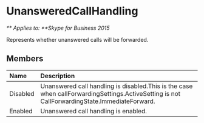 
# UnansweredCallHandling


_** Applies to: **Skype for Business 2015_

Represents whether unanswered calls will be forwarded.

## Members



| <strong>Name</strong> | <strong>Description</strong>                                                                                                                 |
|:----------------------|:---------------------------------------------------------------------------------------------------------------------------------------------|
| Disabled              | Unanswered call handling is disabled.This is the case when callForwardingSettings.ActiveSetting is not CallForwardingState.ImmediateForward. |
| Enabled               | Unanswered call handling is enabled.                                                                                                         |

